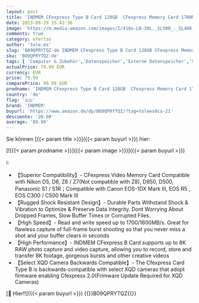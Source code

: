 ```yaml
---
layout: post
title: 'INDMEM CFexpress Type B Card 128GB  CFexpress Memory Card 1700MB/s Read 1600MB/s Write Support 8K RAW & Video Designed for The Cinematographer and Professional Photographer'
date: 2023-09-29 15:42:36
image: 'https://m.media-amazon.com/images/I/41Qo-LN-30L._SL500_._SL400_.jpg'
comments: true
category: ofertas
author: 'tole.es'
slug: 'B09QPRYTQZ-de INDMEM CFexpress Type B Card 128GB CFexpress Memory Card...'
sku: 'B09QPRYTQZ-de'
tags: [ 'Computer & Zubehör','Datenspeicher','Externe Datenspeicher','SecureDigital-Cards','Speicherkarten','indmem','🇩🇪', ]
actualPrice: 79.99 EUR
currency: EUR
price: 79.99
comparePrice: 99.99 EUR
prodname: 'INDMEM CFexpress Type B Card 128GB  CFexpress Memory Card 1700MB/s Read 1600MB/s Write Support 8K RAW & Video Designed for The Cinematographer and Professional Photographer'
country: 'de'
flag: '🇩🇪'
brand: 'INDMEM'
buyurl: 'https://www.amazon.de/dp/B09QPRYTQZ/?tag=tolees0ca-21'
descuento: '20.00'
average: '89.99'
---
```


Sie können [{{< param title >}}]({{< param buyurl >}}) hier:

[![{{< param prodname >}}]({{< param image >}})]({{< param buyurl >}})

ℹ️:

- 【Superior Compatibility】- CFexpress Video Memory Card Compatible with Nikon D5, D6, Z6 / Z7(Not compatible with Z8), D850, D500, Panasonic S1 / S1R；Compatible with Canon EOS-1DX Mark III, EOS R5 , EOS C300 / C500 Mark III
- 【Rugged Shock Resistant Design】- Durable Parts Withstand Shock & Vibration to Optimize & Preserve Data Integrity. Dont Worrying About Dropped Frames, Slow Buffer Times or Corrupted Files.
- 【High Speed】- Read and write speed up to 1700/1600MB/s. Great for flawless capture of full-frame burst shooting so that you never miss a shot and your buffer clears in seconds
- 【High Performance】- INDMEM CFexpress B Card supports up to 8K RAW photo capture and video capture, allowing you to record, store and transfer 8K footage, gorgeous bursts and other creative videos
- 【Select XQD Camera Backwards Compatible】- The Cfexpress Card Type B is backwards-compatible with select XQD cameras that adopt firmware enabling Cfexpress 2.0(Frimware Update Required for XQD Cameras)

[🛒 Hier!!]({{< param buyurl >}})
{{<world>}}B09QPRYTQZ{{</world>}}
